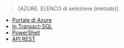 > [AZURE. ELENCO di selezione (metodo)]
- [Portale di Azure](sql-database-configure-firewall-settings.md)
- [In Transact-SQL](sql-database-configure-firewall-settings-tsql.md)
- [PowerShell](sql-database-configure-firewall-settings-powershell.md)
- [API REST](sql-database-configure-firewall-settings-rest.md)


